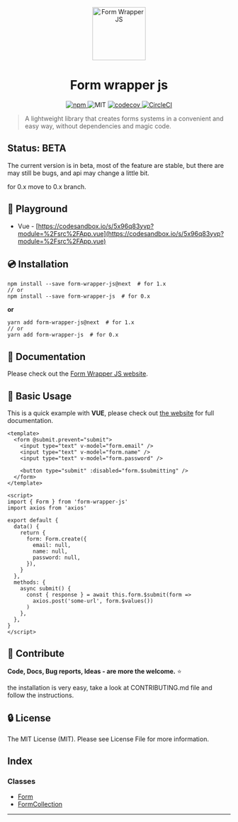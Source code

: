 <p align="center">
  <a href="https://nevoss.github.io/form-wrapper-js" target="_blank">
    <img src="https://nevoss.github.io/form-wrapper-js/logo.svg" alt="Form Wrapper JS" width="120"/>
  </a>
</p>
<h1 align="center">
  Form wrapper js
</h1>

<p align="center">
  <a href="https://www.npmjs.com/package/form-wrapper-js" target="_blank">
    <img src="https://img.shields.io/npm/v/form-wrapper-js.svg?style=shield" alt="npm"/>
  </a>
  <img src="https://img.shields.io/github/license/Nevoss/form-wrapper-js.svg" alt="MIT"/>
  <a href="(https://codecov.io/gh/Nevoss/form-wrapper-js" target="_blank">
    <img src="https://codecov.io/gh/Nevoss/form-wrapper-js/branch/master/graph/badge.svg" alt="codecov"/>
  </a>
  <a href="(https://circleci.com/gh/Nevoss/form-wrapper-js" target="_blank">
    <img src="https://circleci.com/gh/Nevoss/form-wrapper-js.svg?style=shield" alt="CircleCI"/>
  </a>
</p>

> A lightweight library that creates forms systems in a convenient and easy way, without dependencies and magic code.

## Status: BETA

The current version is in beta, most of the feature are stable, but there are may still be bugs, and api may change a little bit.

for 0.x move to 0.x branch.

## :art: Playground

- Vue - [https://codesandbox.io/s/5x96q83yvp?module=%2Fsrc%2FApp.vue](https://codesandbox.io/s/5x96q83yvp?module=%2Fsrc%2FApp.vue)

## :cd: Installation

```
npm install --save form-wrapper-js@next  # for 1.x
// or
npm install --save form-wrapper-js  # for 0.x
```

**or**

```
yarn add form-wrapper-js@next  # for 1.x
// or
yarn add form-wrapper-js  # for 0.x
```

## :book: Documentation

Please check out the [Form Wrapper JS website](https://nevoss.github.io/form-wrapper-js).

## :rocket: Basic Usage

This is a quick example with **VUE**, please check out [the website](https://nevoss.github.io/form-wrapper-js) for full documentation.

```vue
<template>
  <form @submit.prevent="submit">
    <input type="text" v-model="form.email" />
    <input type="text" v-model="form.name" />
    <input type="text" v-model="form.password" />

    <button type="submit" :disabled="form.$submitting" />
  </form>
</template>

<script>
import { Form } from 'form-wrapper-js'
import axios from 'axios'

export default {
  data() {
    return {
      form: Form.create({
        email: null,
        name: null,
        password: null,
      }),
    }
  },
  methods: {
    async submit() {
      const { response } = await this.form.$submit(form =>
        axios.post('some-url', form.$values())
      )
    },
  },
}
</script>
```

## :beers: Contribute

**Code, Docs, Bug reports, Ideas - are more the welcome.** ⭐

the installation is very easy, take a look at CONTRIBUTING.md file and follow the instructions.

## :lock: License

The MIT License (MIT). Please see License File for more information.

## Index

### Classes

- [Form](classes/form.md)
- [FormCollection](classes/formcollection.md)

---
